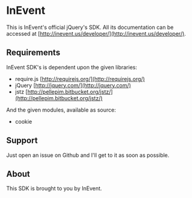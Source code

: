 InEvent
========

This is InEvent's official jQuery's SDK. All its documentation can be accessed at [http://inevent.us/developer/](http://inevent.us/developer/).

Requirements
--------
InEvent SDK's is dependent upon the given libraries:

- require.js [http://requirejs.org/](http://requirejs.org/)
- jQuery [http://jquery.com/](http://jquery.com/)
- jstz [http://pellepim.bitbucket.org/jstz/](http://pellepim.bitbucket.org/jstz/)

And the given modules, available as source:

- cookie

Support
--------
Just open an issue on Github and I'll get to it as soon as possible.

About
--------
This SDK is brought to you by InEvent.